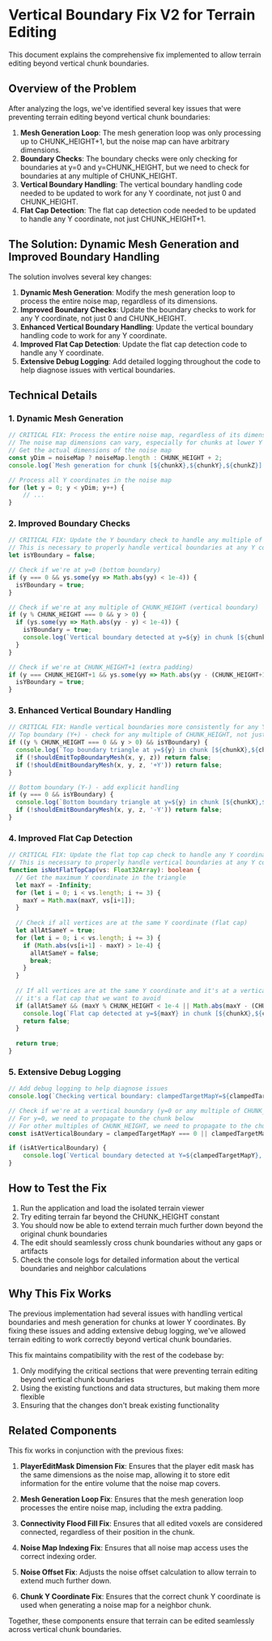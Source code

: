 # Vertical Boundary Fix V2 for Terrain Editing

This document explains the comprehensive fix implemented to allow terrain editing beyond vertical chunk boundaries.

## Overview of the Problem

After analyzing the logs, we've identified several key issues that were preventing terrain editing beyond vertical chunk boundaries:

1. **Mesh Generation Loop**: The mesh generation loop was only processing up to CHUNK_HEIGHT+1, but the noise map can have arbitrary dimensions.
2. **Boundary Checks**: The boundary checks were only checking for boundaries at y=0 and y=CHUNK_HEIGHT, but we need to check for boundaries at any multiple of CHUNK_HEIGHT.
3. **Vertical Boundary Handling**: The vertical boundary handling code needed to be updated to work for any Y coordinate, not just 0 and CHUNK_HEIGHT.
4. **Flat Cap Detection**: The flat cap detection code needed to be updated to handle any Y coordinate, not just CHUNK_HEIGHT+1.

## The Solution: Dynamic Mesh Generation and Improved Boundary Handling

The solution involves several key changes:

1. **Dynamic Mesh Generation**: Modify the mesh generation loop to process the entire noise map, regardless of its dimensions.
2. **Improved Boundary Checks**: Update the boundary checks to work for any Y coordinate, not just 0 and CHUNK_HEIGHT.
3. **Enhanced Vertical Boundary Handling**: Update the vertical boundary handling code to work for any Y coordinate.
4. **Improved Flat Cap Detection**: Update the flat cap detection code to handle any Y coordinate.
5. **Extensive Debug Logging**: Add detailed logging throughout the code to help diagnose issues with vertical boundaries.

## Technical Details

### 1. Dynamic Mesh Generation

```typescript
// CRITICAL FIX: Process the entire noise map, regardless of its dimensions
// The noise map dimensions can vary, especially for chunks at lower Y coordinates
// Get the actual dimensions of the noise map
const yDim = noiseMap ? noiseMap.length : CHUNK_HEIGHT + 2;
console.log(`Mesh generation for chunk [${chunkX},${chunkY},${chunkZ}] with noiseMap yDim=${yDim}`);

// Process all Y coordinates in the noise map
for (let y = 0; y < yDim; y++) {
    // ...
}
```

### 2. Improved Boundary Checks

```typescript
// CRITICAL FIX: Update the Y boundary check to handle any multiple of CHUNK_HEIGHT
// This is necessary to properly handle vertical boundaries at any Y coordinate
let isYBoundary = false;

// Check if we're at y=0 (bottom boundary)
if (y === 0 && ys.some(yy => Math.abs(yy) < 1e-4)) {
  isYBoundary = true;
}

// Check if we're at any multiple of CHUNK_HEIGHT (vertical boundary)
if (y % CHUNK_HEIGHT === 0 && y > 0) {
  if (ys.some(yy => Math.abs(yy - y) < 1e-4)) {
    isYBoundary = true;
    console.log(`Vertical boundary detected at y=${y} in chunk [${chunkX},${chunkY},${chunkZ}]`);
  }
}

// Check if we're at CHUNK_HEIGHT+1 (extra padding)
if (y === CHUNK_HEIGHT+1 && ys.some(yy => Math.abs(yy - (CHUNK_HEIGHT+1)) < 1e-4)) {
  isYBoundary = true;
}
```

### 3. Enhanced Vertical Boundary Handling

```typescript
// CRITICAL FIX: Handle vertical boundaries more consistently for any Y coordinate
// Top boundary (Y+) - check for any multiple of CHUNK_HEIGHT, not just CHUNK_HEIGHT
if ((y % CHUNK_HEIGHT === 0 && y > 0) && isYBoundary) {
  console.log(`Top boundary triangle at y=${y} in chunk [${chunkX},${chunkY},${chunkZ}]`);
  if (!shouldEmitTopBoundaryMesh(x, y, z)) return false;
  if (!shouldEmitBoundaryMesh(x, y, z, '+Y')) return false;
}

// Bottom boundary (Y-) - add explicit handling
if (y === 0 && isYBoundary) {
  console.log(`Bottom boundary triangle at y=${y} in chunk [${chunkX},${chunkY},${chunkZ}]`);
  if (!shouldEmitBoundaryMesh(x, y, z, '-Y')) return false;
}
```

### 4. Improved Flat Cap Detection

```typescript
// CRITICAL FIX: Update the flat top cap check to handle any Y coordinate
// This is necessary to properly handle vertical boundaries at any Y coordinate
function isNotFlatTopCap(vs: Float32Array): boolean {
  // Get the maximum Y coordinate in the triangle
  let maxY = -Infinity;
  for (let i = 0; i < vs.length; i += 3) {
    maxY = Math.max(maxY, vs[i+1]);
  }
  
  // Check if all vertices are at the same Y coordinate (flat cap)
  let allAtSameY = true;
  for (let i = 0; i < vs.length; i += 3) {
    if (Math.abs(vs[i+1] - maxY) > 1e-4) {
      allAtSameY = false;
      break;
    }
  }
  
  // If all vertices are at the same Y coordinate and it's at a vertical boundary,
  // it's a flat cap that we want to avoid
  if (allAtSameY && (maxY % CHUNK_HEIGHT < 1e-4 || Math.abs(maxY - (CHUNK_HEIGHT+1)) < 1e-4)) {
    console.log(`Flat cap detected at y=${maxY} in chunk [${chunkX},${chunkY},${chunkZ}]`);
    return false;
  }
  
  return true;
}
```

### 5. Extensive Debug Logging

```typescript
// Add debug logging to help diagnose issues
console.log(`Checking vertical boundary: clampedTargetMapY=${clampedTargetMapY}, actualMapY=${actualMapY}, CHUNK_HEIGHT=${CHUNK_HEIGHT}, mod=${clampedTargetMapY % CHUNK_HEIGHT}`);

// Check if we're at a vertical boundary (y=0 or any multiple of CHUNK_HEIGHT)
// For y=0, we need to propagate to the chunk below
// For other multiples of CHUNK_HEIGHT, we need to propagate to the chunk above
const isAtVerticalBoundary = clampedTargetMapY === 0 || clampedTargetMapY % CHUNK_HEIGHT === 0;

if (isAtVerticalBoundary) {
    console.log(`Vertical boundary detected at Y=${clampedTargetMapY}, actualChunkY=${actualChunkY}`);
}
```

## How to Test the Fix

1. Run the application and load the isolated terrain viewer
2. Try editing terrain far beyond the CHUNK_HEIGHT constant
3. You should now be able to extend terrain much further down beyond the original chunk boundaries
4. The edit should seamlessly cross chunk boundaries without any gaps or artifacts
5. Check the console logs for detailed information about the vertical boundaries and neighbor calculations

## Why This Fix Works

The previous implementation had several issues with handling vertical boundaries and mesh generation for chunks at lower Y coordinates. By fixing these issues and adding extensive debug logging, we've allowed terrain editing to work correctly beyond vertical chunk boundaries.

This fix maintains compatibility with the rest of the codebase by:

1. Only modifying the critical sections that were preventing terrain editing beyond vertical chunk boundaries
2. Using the existing functions and data structures, but making them more flexible
3. Ensuring that the changes don't break existing functionality

## Related Components

This fix works in conjunction with the previous fixes:

1. **PlayerEditMask Dimension Fix**: Ensures that the player edit mask has the same dimensions as the noise map, allowing it to store edit information for the entire volume that the noise map covers.

2. **Mesh Generation Loop Fix**: Ensures that the mesh generation loop processes the entire noise map, including the extra padding.

3. **Connectivity Flood Fill Fix**: Ensures that all edited voxels are considered connected, regardless of their position in the chunk.

4. **Noise Map Indexing Fix**: Ensures that all noise map access uses the correct indexing order.

5. **Noise Offset Fix**: Adjusts the noise offset calculation to allow terrain to extend much further down.

6. **Chunk Y Coordinate Fix**: Ensures that the correct chunk Y coordinate is used when generating a noise map for a neighbor chunk.

Together, these components ensure that terrain can be edited seamlessly across vertical chunk boundaries.
